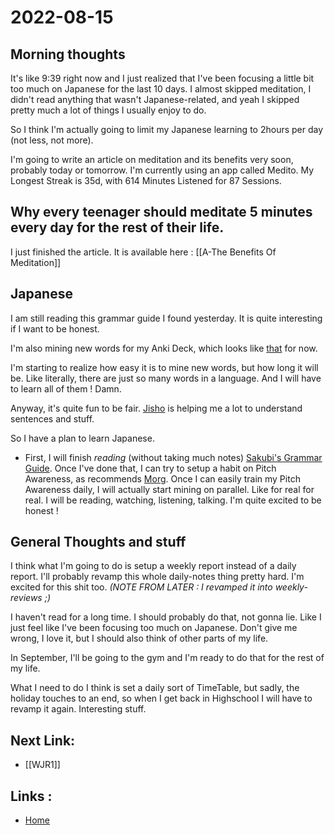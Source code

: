 # 2022-08-15 

## Morning thoughts

It's like 9:39 right now and I just realized that I've been focusing a little bit too much on Japanese for the last 10 days. I almost skipped meditation, I didn't read anything that wasn't Japanese-related, and yeah I skipped pretty much a lot of things I usually enjoy to do. 

So I think I'm actually going to limit my Japanese learning to  2hours per day (not less, not more).

I'm going to write an article on meditation and its benefits very soon, probably today or tomorrow. I'm currently using an app called Medito. My Longest Streak is 35d, with 614 Minutes Listened for 87 Sessions. 

## Why every teenager should meditate 5 minutes every day for the rest of their life.

I just finished the article. It is available here : [[A-The Benefits Of Meditation]]

## Japanese

I am still reading this grammar guide I found yesterday. It is quite interesting if I want to be honest. 

I'm also mining new words for my Anki Deck, which looks like [that](https://cdn.discordapp.com/attachments/945027080037498890/1008703904122409071/unknown.png) for now.

I'm starting to realize how easy it is to mine new words, but how long it will be. Like literally, there are just so many words in a language. And I will have to learn all of them ! Damn.

Anyway, it's quite fun to be fair. [Jisho](https://jisho.org/) is helping me a lot to understand sentences and stuff. 

So I have a plan to learn Japanese.

- First, I will finish *reading* (without taking much notes) [Sakubi's Grammar Guide](https://sakubi.neocities.org/#). Once I've done that, I can try to setup a habit on Pitch Awareness, as recommends [Morg](https://morg.systems). Once I can easily train my Pitch Awareness daily, I will actually start mining on parallel. Like for real for real. I will be reading, watching, listening, talking. I'm quite excited to be honest !

## General Thoughts and stuff

I think what I'm going to do is setup a weekly report instead of a daily report. I'll probably revamp this whole daily-notes thing pretty hard. I'm excited for this shit too. *(NOTE FROM LATER : I revamped it into weekly-reviews ;)*

I haven't read for a long time. I should probably do that, not gonna lie. Like I just feel like I've been focusing too much on Japanese. Don't give me wrong, I love it, but I should also think of other parts of my life. 

In September, I'll be going to the gym and I'm ready to do that for the rest of my life.

What I need to do I think is set a daily sort of TimeTable, but sadly, the holiday touches to an end, so when I get back in Highschool I will have to revamp it again. Interesting stuff.

## Next Link:
- [[WJR1]]

## Links :
- [Home](https://misudashi.ga/)